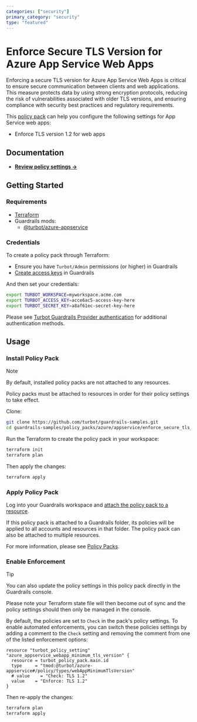 ```yaml
---
categories: ["security"]
primary_category: "security"
type: "featured"
---
```


# Enforce Secure TLS Version for Azure App Service Web Apps

Enforcing a secure TLS version for Azure App Service Web Apps is critical to ensure secure communication between clients and web applications. This measure protects data by using strong encryption protocols, reducing the risk of vulnerabilities associated with older TLS versions, and ensuring compliance with security best practices and regulatory requirements.

This [policy pack](https://turbot.com/guardrails/docs/concepts/resources/policy-packs) can help you configure the following settings for App Service web apps:

- Enforce TLS version 1.2 for web apps

## Documentation

- **[Review policy settings →](https://hub.guardrails.turbot.com/policy-packs/azure_appservice_enforce_secure_tls_version_for_webapps/settings)**

## Getting Started

### Requirements

- [Terraform](https://developer.hashicorp.com/terraform/install)
- Guardrails mods:
  - [@turbot/azure-appservice](https://hub.guardrails.turbot.com/mods/azure/mods/azure-appservice)

### Credentials

To create a policy pack through Terraform:

- Ensure you have `Turbot/Admin` permissions (or higher) in Guardrails
- [Create access keys](https://turbot.com/guardrails/docs/guides/iam/access-keys#generate-a-new-guardrails-api-access-key) in Guardrails

And then set your credentials:

```sh
export TURBOT_WORKSPACE=myworkspace.acme.com
export TURBOT_ACCESS_KEY=acce6ac5-access-key-here
export TURBOT_SECRET_KEY=a8af61ec-secret-key-here
```

Please see [Turbot Guardrails Provider authentication](https://registry.terraform.io/providers/turbot/turbot/latest/docs#authentication) for additional authentication methods.

## Usage

### Install Policy Pack

> [!NOTE]
> By default, installed policy packs are not attached to any resources.
>
> Policy packs must be attached to resources in order for their policy settings to take effect.

Clone:

```sh
git clone https://github.com/turbot/guardrails-samples.git
cd guardrails-samples/policy_packs/azure/appservice/enforce_secure_tls_version_for_webapps
```

Run the Terraform to create the policy pack in your workspace:

```sh
terraform init
terraform plan
```

Then apply the changes:

```sh
terraform apply
```

### Apply Policy Pack

Log into your Guardrails workspace and [attach the policy pack to a resource](https://turbot.com/guardrails/docs/guides/policy-packs#attach-a-policy-pack-to-a-resource).

If this policy pack is attached to a Guardrails folder, its policies will be applied to all accounts and resources in that folder. The policy pack can also be attached to multiple resources.

For more information, please see [Policy Packs](https://turbot.com/guardrails/docs/concepts/resources/policy-packs).

### Enable Enforcement

> [!TIP]
> You can also update the policy settings in this policy pack directly in the Guardrails console.
>
> Please note your Terraform state file will then become out of sync and the policy settings should then only be managed in the console.

By default, the policies are set to `Check` in the pack's policy settings. To enable automated enforcements, you can switch these policies settings by adding a comment to the `Check` setting and removing the comment from one of the listed enforcement options:

```hcl
resource "turbot_policy_setting" "azure_appservice_webapp_minimum_tls_version" {
  resource = turbot_policy_pack.main.id
  type     = "tmod:@turbot/azure-appservice#/policy/types/webAppMinimumTlsVersion"
  # value    = "Check: TLS 1.2"
  value    = "Enforce: TLS 1.2"
}
```

Then re-apply the changes:

```sh
terraform plan
terraform apply
```
